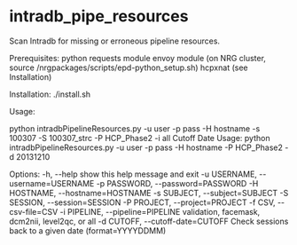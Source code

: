 intradb_pipe_resources
======================

Scan Intradb for missing or erroneous pipeline resources.

Prerequisites:
python
requests module
envoy module
 (on NRG cluster, source /nrgpackages/scripts/epd-python_setup.sh)
hcpxnat (see Installation)

Installation:
./install.sh

Usage:

python intradbPipelineResources.py -u user -p pass -H hostname -s 100307 -S 100307_strc -P HCP_Phase2 -i all
Cutoff Date Usage:
python intradbPipelineResources.py -u user -p pass -H hostname -P HCP_Phase2 -d 20131210

Options:
  -h, --help   show this help message and exit
  -u USERNAME, --username=USERNAME
  -p PASSWORD, --password=PASSWORD
  -H HOSTNAME, --hostname=HOSTNAME
  -s SUBJECT,  --subject=SUBJECT
  -S SESSION,  --session=SESSION
  -P PROJECT,  --project=PROJECT
  -f CSV,      --csv-file=CSV
  -i PIPELINE, --pipeline=PIPELINE
                validation, facemask, dcm2nii, level2qc, or all
  -d CUTOFF,   --cutoff-date=CUTOFF
                Check sessions back to a given date (format=YYYYDDMM)
